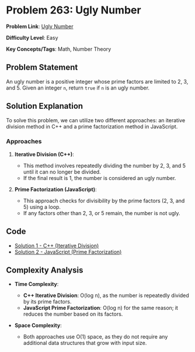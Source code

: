# Problem 263: Ugly Number

**Problem Link**: [Ugly Number](https://leetcode.com/problems/ugly-number/)

**Difficulty Level**: Easy

**Key Concepts/Tags**: Math, Number Theory

## Problem Statement

An ugly number is a positive integer whose prime factors are limited to 2, 3, and 5. Given an integer `n`, return `true` if `n` is an ugly number.

## Solution Explanation

To solve this problem, we can utilize two different approaches: an iterative division method in C++ and a prime factorization method in JavaScript.

### Approaches
1. **Iterative Division (C++)**:
   - This method involves repeatedly dividing the number by 2, 3, and 5 until it can no longer be divided.
   - If the final result is 1, the number is considered an ugly number.

2. **Prime Factorization (JavaScript)**:
   - This approach checks for divisibility by the prime factors (2, 3, and 5) using a loop.
   - If any factors other than 2, 3, or 5 remain, the number is not ugly.

## Code
- [Solution 1 - C++ (Iterative Division)](./solution_1.cpp)
- [Solution 2 - JavaScript (Prime Factorization)](./solution_2.js)


## Complexity Analysis

- **Time Complexity**:
  - **C++ Iterative Division**: O(log n), as the number is repeatedly divided by its prime factors.
  - **JavaScript Prime Factorization**: O(log n) for the same reason; it reduces the number based on its factors.

- **Space Complexity**:
  - Both approaches use O(1) space, as they do not require any additional data structures that grow with input size.